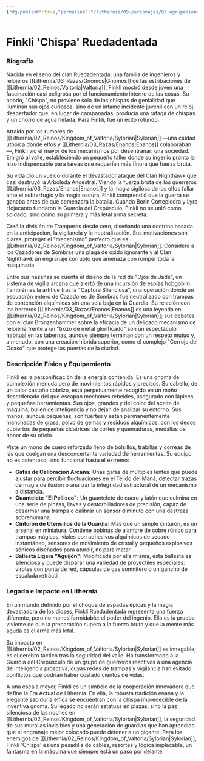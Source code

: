 ```yaml
---
{"dg-publish":true,"permalink":"/lithernia/09-personajes/03-agrupaciones/la-guardia-del-crepusculo/finkli-chispa-ruedadentada/","tags":["lithernia","personajes","Gremio","Gnomo","Artífice"]}
---
```


# Finkli 'Chispa' Ruedadentada

### Biografía

Nacida en el seno del clan Ruedadentada, una familia de ingenieros y relojeros [[Lithernia/03_Razas/Gnomos\|Gnomos]] de las estribaciones de [[Lithernia/02_Reinos/Valtoria\|Valtoria]], Finkli mostró desde joven una fascinación casi peligrosa por el funcionamiento interno de las cosas. Su apodo, "Chispa", no proviene solo de las chispas de genialidad que iluminan sus ojos curiosos, sino de un infame incidente juvenil con un reloj-despertador que, en lugar de campanadas, producía una ráfaga de chispas y un chorro de agua helada. Para Finkli, fue un éxito rotundo.

Atraída por los rumores de [[Lithernia/02_Reinos/Kingdom_of_Valtoria/Sylorian\|Sylorian]] —una ciudad utópica donde elfos y [[Lithernia/03_Razas/Enanos\|Enanos]] colaboraban—, Finkli vio el mayor de los mecanismos por desentrañar: una sociedad. Emigró al valle, estableciendo un pequeño taller donde su ingenio pronto la hizo indispensable para tareas que requerían más finura que fuerza bruta.

Su vida dio un vuelco durante el devastador ataque del Clan Nighthawk que casi destruyó la Arboleda Ancestral. Viendo la fuerza bruta de los guerreros [[Lithernia/03_Razas/Enanos\|Enanos]] y la magia sigilosa de los elfos fallar ante el subterfugio y la magia oscura, Finkli comprendió que la guerra se ganaba antes de que comenzara la batalla. Cuando Borin Cortepiedra y Lyra Hojacanto fundaron la Guardia del Crepúsculo, Finkli no se unió como soldado, sino como su primera y más letal arma secreta.

Creó la división de Tramperos desde cero, diseñando una doctrina basada en la anticipación, la vigilancia y la neutralización. Sus motivaciones son claras: proteger el "mecanismo" perfecto que es [[Lithernia/02_Reinos/Kingdom_of_Valtoria/Sylorian\|Sylorian]]. Considera a los Cazadores de Sombras una plaga de óxido ignorante y al Clan Nighthawk un engranaje corrupto que amenaza con romper toda la maquinaria.

Entre sus hazañas se cuenta el diseño de la red de "Ojos de Jade", un sistema de vigilia arcana que alertó de una incursión de espías hobgoblin. También es la artífice tras la "Captura Silenciosa", una operación donde un escuadrón entero de Cazadores de Sombras fue neutralizado con trampas de contención alquímicas sin una sola baja en la Guardia. Su relación con los herreros [[Lithernia/03_Razas/Enanos\|Enanos]] es una leyenda en [[Lithernia/02_Reinos/Kingdom_of_Valtoria/Sylorian\|Sylorian]]; sus debates con el clan Bronzenhammer sobre la eficacia de un delicado mecanismo de relojería frente a un "trozo de metal glorificado" son un espectáculo habitual en las tabernas, aunque siempre terminan con un respeto mutuo y, a menudo, con una creación híbrida superior, como el complejo "Cerrojo del Ocaso" que protege las puertas de la ciudad.

### Descripción Física y Equipamiento

Finkli es la personificación de la energía contenida. Es una gnoma de complexión menuda pero de movimientos rápidos y precisos. Su cabello, de un color castaño cobrizo, está perpetuamente recogido en un moño desordenado del que escapan mechones rebeldes, asegurado con lápices y pequeñas herramientas. Sus ojos, grandes y del color del aceite de máquina, bullen de inteligencia y no dejan de analizar su entorno. Sus manos, aunque pequeñas, son fuertes y están permanentemente manchadas de grasa, polvo de gemas y residuos alquímicos, con los dedos cubiertos de pequeñas cicatrices de cortes y quemaduras, medallas de honor de su oficio.

Viste un mono de cuero reforzado lleno de bolsillos, trabillas y correas de las que cuelgan una desconcertante variedad de herramientas. Su equipo no es ostentoso, sino funcional hasta el extremo:

*   **Gafas de Calibración Arcana:** Unas gafas de múltiples lentes que puede ajustar para percibir fluctuaciones en el Tejido del Maná, detectar trazas de magia de ilusión o analizar la integridad estructural de un mecanismo a distancia.
*   **Guantelete "El Pellizco":** Un guantelete de cuero y latón que culmina en una serie de pinzas, llaves y destornilladores de precisión, capaz de desarmar una trampa o calibrar un sensor diminuto con una destreza sobrehumana.
*   **Cinturón de Utensilios de la Guardia:** Más que un simple cinturón, es un arsenal en miniatura. Contiene bobinas de alambre de cobre rúnico para trampas mágicas, viales con adhesivos alquímicos de secado instantáneo, sensores de movimiento de cristal y pequeños explosivos sónicos diseñados para aturdir, no para matar.
*   **Ballesta Ligera "Aguijón":** Modificada por ella misma, esta ballesta es silenciosa y puede disparar una variedad de proyectiles especiales: virotes con punta de red, cápsulas de gas somnífero o un gancho de escalada retráctil.

### Legado e Impacto en Lithernia

En un mundo definido por el choque de espadas épicas y la magia devastadora de los dioses, Finkli Ruedadentada representa una fuerza diferente, pero no menos formidable: el poder del ingenio. Ella es la prueba viviente de que la preparación supera a la fuerza bruta y que la mente más aguda es el arma más letal.

Su impacto en [[Lithernia/02_Reinos/Kingdom_of_Valtoria/Sylorian\|Sylorian]] es innegable; es el cerebro táctico tras la seguridad del valle. Ha transformado a la Guardia del Crepúsculo de un grupo de guerreros reactivos a una agencia de inteligencia proactiva, cuyas redes de trampas y vigilancia han evitado conflictos que podrían haber costado cientos de vidas.

A una escala mayor, Finkli es un símbolo de la cooperación innovadora que define la Era Actual de Lithernia. En ella, la robusta tradición enana y la elegante sabiduría élfica se encuentran con la chispa impredecible de la inventiva gnoma. Su legado no serán estatuas en plazas, sino la paz silenciosa de las noches en [[Lithernia/02_Reinos/Kingdom_of_Valtoria/Sylorian\|Sylorian]], la seguridad de sus murallas invisibles y una generación de guardias que han aprendido que el engranaje mejor colocado puede detener a un gigante. Para los enemigos de [[Lithernia/02_Reinos/Kingdom_of_Valtoria/Sylorian\|Sylorian]], Finkli 'Chispa' es una pesadilla de cables, resortes y lógica implacable, un fantasma en la máquina que siempre está un paso por delante.
